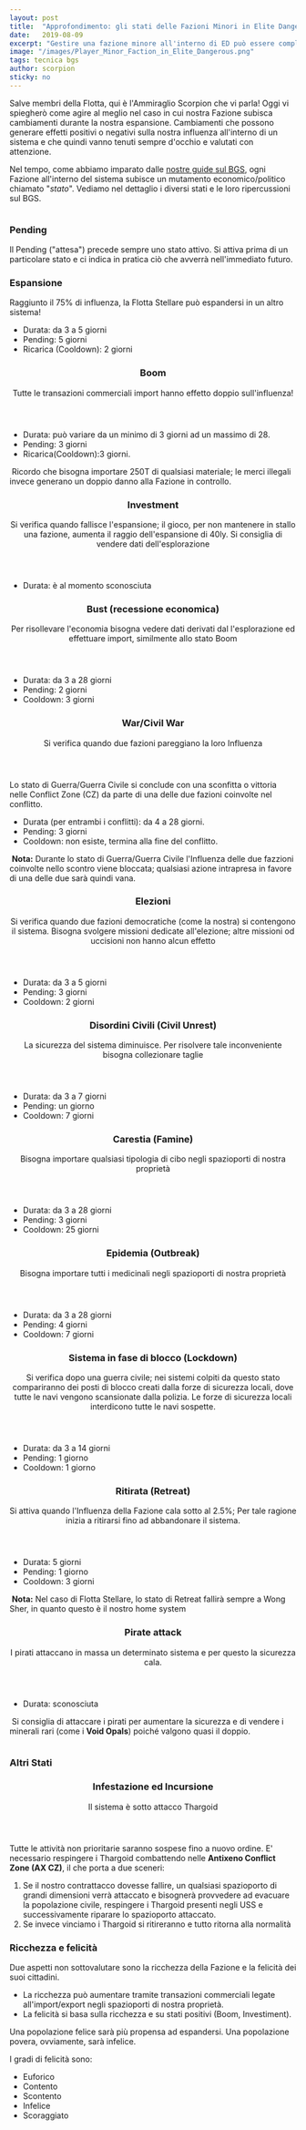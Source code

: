 ```yaml
---
layout: post
title:  "Approfondimento: gli stati delle Fazioni Minori in Elite Dangerous"
date:   2019-08-09
excerpt: "Gestire una fazione minore all'interno di ED può essere complicato. Vediamo insieme cosa fare!"
image: "/images/Player_Minor_Faction_in_Elite_Dangerous.png"
tags: tecnica bgs
author: scorpion
sticky: no
---
```

Salve membri della Flotta, qui è l'Ammiraglio Scorpion che vi parla! Oggi vi spiegherò come agire al meglio nel caso in cui nostra Fazione subisca cambiamenti durante la nostra espansione. Cambiamenti che possono generare effetti positivi o negativi sulla nostra influenza all'interno di un sistema e che quindi vanno tenuti sempre d'occhio e valutati con attenzione.

Nel tempo, come abbiamo imparato dalle [nostre guide sul BGS](/search/tag/bgs/), ogni Fazione all'interno del sistema subisce un mutamento economico/politico chiamato "*stato*". Vediamo nel dettaglio i diversi stati e le loro ripercussioni sul BGS.

<span class="image fit"><img src="/images/Elite-Division-png.png" alt=""></span>

### Pending

Il Pending ("attesa") precede sempre uno stato attivo. Si attiva prima di un particolare stato e ci indica in pratica ciò che avverrà nell'immediato futuro.

### Espansione

Raggiunto il 75% di influenza, la Flotta Stellare può espandersi in un altro sistema!

* Durata: da 3 a 5 giorni
* Pending: 5 giorni
* Ricarica (Cooldown): 2 giorni

<header>
    <h3>Boom</h3>
    <p>Tutte le transazioni commerciali import hanno effetto doppio sull'influenza!</p>
</header>

* Durata: può variare da un minimo di 3 giorni ad un massimo di 28.
* Pending: 3 giorni
* Ricarica(Cooldown):3 giorni.

<div class="box">
<i class="fa fa-hand-o-right fa-lg" aria-hidden="true" style="color: #f07b05;"></i>&nbsp;Ricordo che bisogna importare 250T di qualsiasi materiale; le merci illegali invece generano un doppio danno alla Fazione in controllo.</div>

<header>
    <h3>Investment</h3>
    <p>Si verifica quando fallisce l'espansione; il gioco, per non mantenere in stallo una fazione, aumenta il raggio dell'espansione di 40ly. Si consiglia di vendere dati dell'esplorazione</p>
</header>

* Durata: è al momento sconosciuta

<header>
    <h3>Bust (recessione economica)</h3>
    <p>Per risollevare l'economia bisogna vedere dati derivati dal l'esplorazione ed effettuare import, similmente allo stato Boom</p>
</header>

* Durata: da 3 a 28 giorni
* Pending: 2 giorni
* Cooldown: 3 giorni

<header>
    <h3>War/Civil War</h3>
    <p>Si verifica quando due fazioni pareggiano la loro Influenza</p>
</header>

Lo stato di Guerra/Guerra Civile si conclude con una sconfitta o vittoria nelle Conflict Zone (CZ) da parte di una delle due fazioni coinvolte nel conflitto.

* Durata (per entrambi i conflitti): da 4 a 28 giorni.
* Pending: 3 giorni
* Cooldown: non esiste, termina alla fine del conflitto.

<div class="box">
<i class="fa fa-hand-o-right fa-lg" aria-hidden="true" style="color: #f07b05;"></i>&nbsp;<b>Nota:</b>&nbsp;Durante lo stato di Guerra/Guerra Civile l'Influenza delle due fazzioni coinvolte nello scontro viene bloccata; qualsiasi azione intrapresa in favore di una delle due sarà quindi vana.</diV>

<header>
    <h3>Elezioni</h3>
    <p>Si verifica quando due fazioni democratiche (come la nostra) si contengono il sistema. Bisogna svolgere missioni dedicate all'elezione; altre missioni od uccisioni non hanno alcun effetto</p>
</header>

* Durata: da 3 a 5 giorni
* Pending: 3 giorni
* Cooldown: 2 giorni

<header>
    <h3>Disordini Civili (Civil Unrest)</h3>
    <p>La sicurezza del sistema diminuisce. Per risolvere tale inconveniente bisogna collezionare taglie</p>
</header>

* Durata: da 3 a 7 giorni
* Pending: un giorno
* Cooldown: 7 giorni
  
<header>
    <h3>Carestia (Famine)</h3>
    <p>Bisogna importare qualsiasi tipologia di cibo negli spazioporti di nostra proprietà</p>
</header>

* Durata: da 3 a 28 giorni
* Pending: 3 giorni
* Cooldown: 25 giorni

<header>
    <h3>Epidemia (Outbreak)</h3>
    <p>Bisogna importare tutti i medicinali negli spazioporti di nostra proprietà</p>
</header>

* Durata: da 3 a 28 giorni
* Pending: 4 giorni
* Cooldown: 7 giorni

<header>
    <h3>Sistema in fase di blocco (Lockdown)</h3>
    <p>Si verifica dopo una guerra civile; nei sistemi colpiti da questo stato compariranno dei posti di blocco creati dalla forze di sicurezza locali, dove tutte le navi vengono scansionate dalla polizia. Le forze di sicurezza locali interdicono tutte le navi sospette.</p>
</header>

* Durata: da 3 a 14 giorni
* Pending: 1 giorno
* Cooldown: 1 giorno

<header>
    <h3>Ritirata (Retreat)</h3>
    <p>Si attiva quando l'Influenza della Fazione cala sotto al 2.5%; Per tale ragione inizia a ritirarsi fino ad abbandonare il sistema.</p>
</header>

* Durata: 5 giorni
* Pending: 1 giorno
* Cooldown: 3 giorni

<div class="box">
<i class="fa fa-hand-o-right fa-lg" aria-hidden="true" style="color: #f07b05;"></i>&nbsp;<b>Nota:</b>&nbsp;Nel caso di Flotta Stellare, lo stato di Retreat fallirà sempre a Wong Sher, in quanto questo è il nostro home system</div>

<header>
    <h3>Pirate attack</h3> 
    <p>I pirati attaccano in massa un determinato sistema e per questo la sicurezza cala.</p>
</header>

* Durata: sconosciuta

<div class="box">
<i class="fa fa-hand-o-right fa-lg" aria-hidden="true" style="color: #f07b05;"></i>&nbsp;Si consiglia di attaccare i pirati per aumentare la sicurezza e di vendere i minerali rari (come i <b>Void Opals</b>) poiché valgono quasi il doppio.</div>

<span class="image fit"><img src="/images/Elite-Division-png.png" alt=""></span>

### Altri Stati

<header>
    <h3>Infestazione ed Incursione</h3>
    <p>Il sistema è sotto attacco Thargoid</p>
</header>

Tutte le attività non prioritarie saranno sospese fino a nuovo ordine. E' necessario respingere i Thargoid combattendo nelle **Antixeno Conflict Zone (AX CZ)**, il che porta a due sceneri:

1. Se il nostro contrattacco dovesse fallire, un qualsiasi spazioporto di grandi dimensioni verrà attaccato e bisognerà provvedere ad evacuare la popolazione civile, respingere  i Thargoid presenti negli USS e successivamente riparare lo spazioporto attaccato.
2. Se invece vinciamo i Thargoid si ritireranno e tutto ritorna alla normalità

### Ricchezza e felicità

Due aspetti non sottovalutare sono la ricchezza della Fazione e la felicità dei suoi cittadini.

* La ricchezza può aumentare tramite transazioni commerciali legate all'import/export negli spazioporti di nostra proprietà. 
* La felicità si basa sulla ricchezza e su stati positivi (Boom, Investiment). 

Una popolazione felice sarà più propensa ad espandersi. Una popolazione povera, ovviamente, sarà infelice.

I gradi di felicità sono:

* Euforico
* Contento
* Scontento
* Infelice
* Scoraggiato
